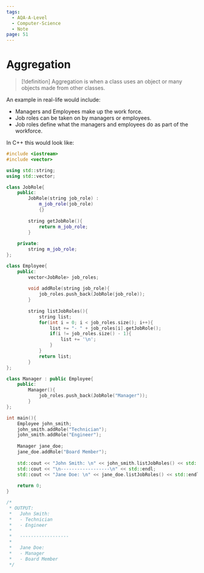 ```yaml
---
tags:
  - AQA-A-Level
  - Computer-Science
  - Note
page: 51
---
```

# Aggregation
> [!definition]
> Aggregation is when a class uses an object or many objects made from other classes.

An example in real-life would include:
- Managers and Employees make up the work force.
- Job roles can be taken on by managers or employees.
- Job roles define what the managers and employees do as part of the workforce.

In C++ this would look like:
```cpp
#include <iostream>
#include <vector>

using std::string;
using std::vector;

class JobRole{
	public:
		JobRole(string job_role) :
			m_job_role(job_role)
			{}
		
		string getJobRole(){
			return m_job_role;
		}
	
	private:
		string m_job_role;
};

class Employee{
	public:
		vector<JobRole> job_roles;
		
		void addRole(string job_role){
			job_roles.push_back(JobRole(job_role));
		}
		
		string listJobRoles(){
			string list;
			for(int i = 0; i < job_roles.size(); i++){
				list += "- " + job_roles[i].getJobRole();
				if(i != job_roles.size() - 1){
					list += '\n';
				}
			}
			return list;
		}
};

class Manager : public Employee{
	public:
        Manager(){
            job_roles.push_back(JobRole("Manager"));
        }
};

int main(){
	Employee john_smith;
	john_smith.addRole("Technician");
	john_smith.addRole("Engineer");
	
	Manager jane_doe;
	jane_doe.addRole("Board Member");
	
	std::cout << "John Smith: \n" << john_smith.listJobRoles() << std::endl;
	std::cout << "\n------------------\n" << std::endl;
	std::cout << "Jane Doe: \n" << jane_doe.listJobRoles() << std::endl;
	
	return 0;
}

/*
 * OUTPUT:
 *   John Smith:
 *   - Technician
 *   - Engineer
 * 
 *   ------------------
 * 
 *   Jane Doe:
 *   - Manager
 *   - Board Member
 */
```